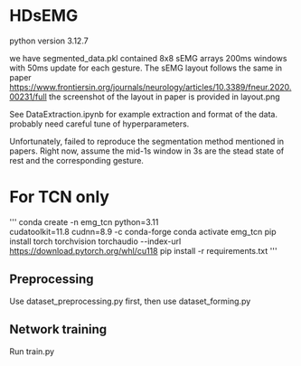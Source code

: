 # HDsEMG

python version 3.12.7

we have segmented_data.pkl contained 8x8 sEMG arrays 200ms windows with 50ms update for each gesture.
The sEMG layout follows the same in paper https://www.frontiersin.org/journals/neurology/articles/10.3389/fneur.2020.00231/full the screenshot of the layout in paper is provided in layout.png

See DataExtraction.ipynb for example extraction and format of the data. probably need careful tune of hyperparameters.

Unfortunately, failed to reproduce the segmentation method mentioned in papers. Right now, assume the mid-1s window in 3s are the stead state of rest and the corresponding gesture.

# For TCN only

'''
conda create -n emg_tcn python=3.11 \
    cudatoolkit=11.8 cudnn=8.9 -c conda-forge
conda activate emg_tcn
pip install torch torchvision torchaudio --index-url https://download.pytorch.org/whl/cu118
pip install -r requirements.txt
'''
## Preprocessing
Use dataset_preprocessing.py first, then use dataset_forming.py

## Network training
Run train.py






